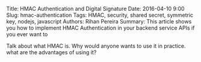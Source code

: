 Title: HMAC Authentication and Digital Signature
Date: 2016-04-10 9:00
Slug: hmac-authentication
Tags: HMAC, security, shared secret, symmetric key, nodejs, javascript
Authors: Rihan Pereira
Summary: This article shows you how to implement HMAC Authentication in your backend service APIs if you ever want to

Talk about what HMAC is. Why would anyone wants to use it in practice. what are the advantages of using it?
